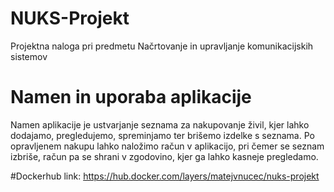 # NUKS-Projekt
Projektna naloga pri predmetu Načrtovanje in upravljanje komunikacijskih sistemov

# Namen in uporaba aplikacije
Namen aplikacije je ustvarjanje seznama za nakupovanje živil, kjer lahko dodajamo, pregledujemo, spreminjamo ter brišemo izdelke s seznama. Po opravljenem nakupu lahko naložimo račun v aplikacijo, pri čemer se seznam izbriše, račun pa se shrani v zgodovino, kjer ga lahko kasneje pregledamo.

#Dockerhub link: https://hub.docker.com/layers/matejvnucec/nuks-projekt

